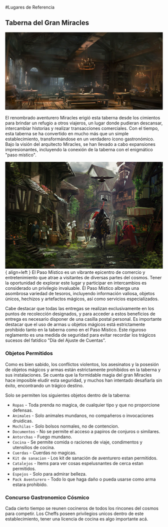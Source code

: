 #Lugares de Referencia

## Taberna del Gran Miracles

![Se fueron las imagenes :(](src/taberna_miracles.png)

El renombrado aventurero Miracles erigió esta taberna desde los cimientos para brindar un refugio a otros viajeros, un lugar donde pudieran descansar, intercambiar historias y realizar transacciones comerciales. Con el tiempo, esta taberna se ha convertido en mucho más que un simple establecimiento, transformándose en un verdadero ícono gastronómico. Bajo la visión del arquitecto Miracles, se han llevado a cabo expansiones impresionantes, incluyendo la conexión de la taberna con el enigmático "paso místico".

![Se fueron las imagenes :(](src/pasaje.jpg){ align=left } El Paso Místico es un vibrante epicentro de comercio y entretenimiento que atrae a visitantes de diversas partes del cosmos. Tener la oportunidad de explorar este lugar y participar en intercambios es considerado un privilegio invaluable. El Paso Místico alberga una asombrosa variedad de tesoros, incluyendo información valiosa, objetos únicos, hechizos y artefactos mágicos, así como servicios especializados.

Cabe destacar que todas las entregas se realizan exclusivamente en los puntos de recolección designados, y para acceder a estos beneficios de entrega es necesario disponer de una casilla postal personal. Es importante destacar que el uso de armas u objetos mágicos está estrictamente prohibido tanto en la taberna como en el Paso Místico. Este riguroso reglamento es una medida de seguridad para evitar recordar los trágicos sucesos del fatídico "Día del Ajuste de Cuentas".

### Objetos Permitidos

Como es bien sabido, los conflictos violentos, los asesinatos y la posesión de objetos mágicos y armas están estrictamente prohibidos en la taberna y sus instalaciones. Se cuenta que la formidable magia del gran Miracles hace imposible eludir esta seguridad, y muchos han intentado desafiarla sin éxito, encontrando un trágico destino.

Solo se permiten los siguientes objetos dentro de la taberna:

* `Ropas` - Toda prenda no magica, de cualquier tipo y que no proporcione defensas.
* `Animales` - Solo animales mundanos, no compañeros o invocaciones druidicas.
* `Mochilas` - Solo bolsos normales, no de contencion.
* `Documentos` - No se permite el acceso a papiros de conjuros o similares.
* `Antorchas` - Fuego mundano.
* `Cocina` - Se permite comida o raciones de viaje, condimentos y utensilios de cocina.
* `Cuerdas` - Cuerdas no magicas.
* `Kit de sanacion` - Los kit de sanación de aventurero estan permitidos.
* `Catalejos` - Items para ver cosas espelusnantes de cerca estan permitidos.
* `Espejos` - Solo para admirar belleza.
* `Pack Aventurero` - Todo lo que haga daño o pueda usarse como arma estara prohibido.

### Concurso Gastronomico Cósmico

Cada cierto tiempo se reunen cocineros de todos los rincones del cosmos para competir. Los Cheffs poseen privilegios unicos dentro de este establecimiento, tener una licencia de cocina es algo importante acá.

